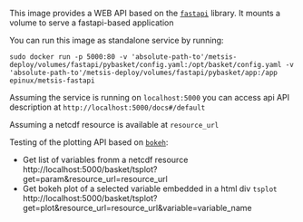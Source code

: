This image provides a WEB API based on the [`fastapi`]() library. It mounts a volume to serve a fastapi-based application

You can run this image as standalone service by running:

```
sudo docker run -p 5000:80 -v 'absolute-path-to'/metsis-deploy/volumes/fastapi/pybasket/config.yaml:/opt/basket/config.yaml -v 'absolute-path-to'/metsis-deploy/volumes/fastapi/pybasket/app:/app epinux/metsis-fastapi
```

Assuming the service is running on `localhost:5000` you can access api API description at `http://localhost:5000/docs#/default`

Assuming a netcdf resource is available at `resource_url` 

Testing of the plotting API based on [`bokeh`]():

* Get list of variables fronm a netcdf resource
    http://localhost:5000/basket/tsplot?get=param&resource_url=resource_url
* Get bokeh plot of a selected variable embedded in a html div `tsplot`
    http://localhost:5000/basket/tsplot?get=plot&resource_url=resource_url&variable=variable_name






